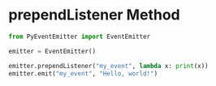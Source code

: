 # prependListener Method

```py
from PyEventEmitter import EventEmitter

emitter = EventEmitter()

emitter.prependListener("my_event", lambda x: print(x))
emitter.emit("my_event", "Hello, world!")
```